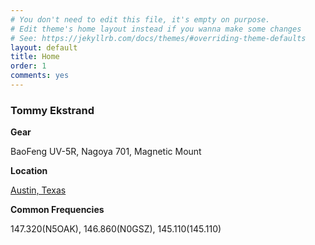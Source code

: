 ```yaml
---
# You don't need to edit this file, it's empty on purpose.
# Edit theme's home layout instead if you wanna make some changes
# See: https://jekyllrb.com/docs/themes/#overriding-theme-defaults
layout: default
title: Home
order: 1
comments: yes
---
```


### Tommy Ekstrand

**Gear**

BaoFeng UV-5R, Nagoya 701, Magnetic Mount

**Location**

[Austin, Texas](http://www.levinecentral.com/ham/grid_square.php?Grid=EM10bj)

**Common Frequencies**

147.320(N5OAK), 146.860(N0GSZ), 145.110(145.110)